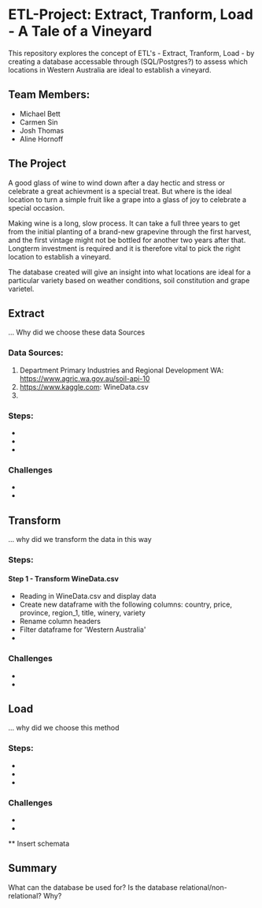 # ETL-Project: Extract, Tranform, Load - A Tale of a Vineyard
This repository explores the concept of ETL's - Extract, Tranform, Load - by creating a database accessable through (SQL/Postgres?) to assess which locations in Western Australia are ideal to establish a vineyard. 

## Team Members:
* Michael Bett
* Carmen Sin
* Josh Thomas
* Aline Hornoff

## The Project
A good glass of wine to wind down after a day hectic and stress or celebrate a great achievment is a special treat. But where is the ideal location to turn a simple fruit like a grape into a glass of joy to celebrate a special occasion.

Making wine is a long, slow process. It can take a full three years to get from the initial planting of a brand-new grapevine through the first harvest, and the first vintage might not be bottled for another two years after that. Longterm investment is required and it is therefore vital to pick the right location to establish a vineyard.

The database created will give an insight into what locations are ideal for a particular variety based on weather conditions, soil constitution and grape varietel.

## Extract
... Why did we choose these data Sources

### Data Sources:
1. Department Primary Industries and Regional Development WA: https://www.agric.wa.gov.au/soil-api-10
2. https://www.kaggle.com: WineData.csv 
3. 

### Steps:
* 
* 
* 

### Challenges
* 
* 

## Transform
... why did we transform the data in this way

### Steps:
#### Step 1 - Transform WineData.csv
* Reading in WineData.csv and display data
* Create new dataframe with the following columns: country, price, province, region_1, title, winery, variety
* Rename column headers
* Filter dataframe for 'Western Australia'
* 

### Challenges
* 
* 

## Load
... why did we choose this method 

### Steps:
* 
* 
* 

### Challenges
* 
* 

** Insert schemata

## Summary
What can the database be used for? Is the database relational/non-relational? Why?


